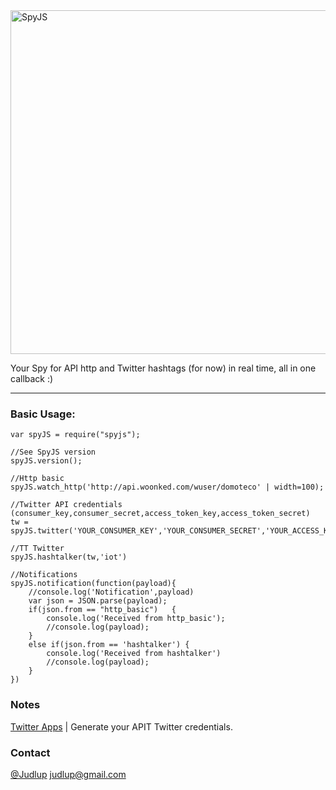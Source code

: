 <img src="http://domoteco.com/img/spyjs/icon.png" title="SpyJS" height="550" width="550" />

Your Spy for API http and Twitter hashtags (for now)  in real time, all in one callback :)

- - - 
### Basic Usage:

```
var spyJS = require("spyjs");

//See SpyJS version
spyJS.version();

//Http basic
spyJS.watch_http('http://api.woonked.com/wuser/domoteco' | width=100); 

//Twitter API credentials (consumer_key,consumer_secret,access_token_key,access_token_secret)  
tw = spyJS.twitter('YOUR_CONSUMER_KEY','YOUR_CONSUMER_SECRET','YOUR_ACCESS_KEY','YOUR_TOKEN_SECRET')

//TT Twitter
spyJS.hashtalker(tw,'iot')

//Notifications
spyJS.notification(function(payload){
    //console.log('Notification',payload)
    var json = JSON.parse(payload);
    if(json.from == "http_basic")   {
        console.log('Received from http_basic');
        //console.log(payload);
    }
    else if(json.from == 'hashtalker') {
        console.log('Received from hashtalker')
        //console.log(payload);
    }   
})

```

### Notes 

[Twitter Apps](http://apps.twitter.com/) | Generate your APIT Twitter credentials.

### Contact

[@Judlup](http://twitter.com/judlup)
[judlup@gmail.com](judlup@gmail.com)
